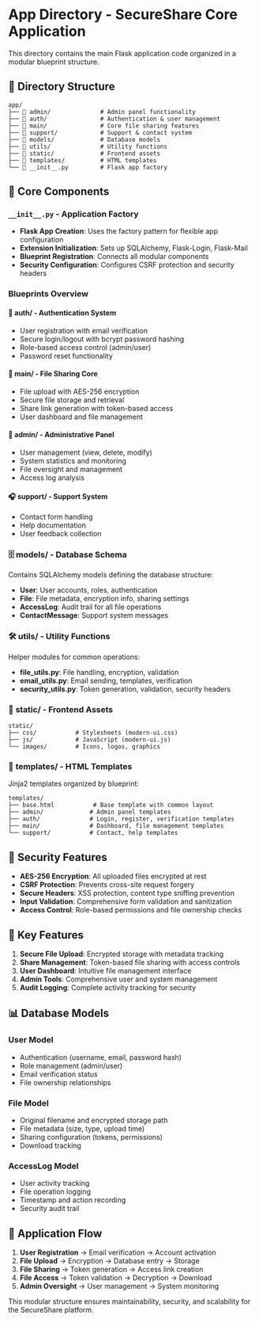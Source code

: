 # App Directory - SecureShare Core Application

This directory contains the main Flask application code organized in a modular blueprint structure.

## 📁 Directory Structure

```
app/
├── 📂 admin/              # Admin panel functionality
├── 📂 auth/               # Authentication & user management
├── 📂 main/               # Core file sharing features
├── 📂 support/            # Support & contact system
├── 📂 models/             # Database models
├── 📂 utils/              # Utility functions
├── 📂 static/             # Frontend assets
├── 📂 templates/          # HTML templates
└── 📄 __init__.py         # Flask app factory
```

## 🔧 Core Components

### `__init__.py` - Application Factory
- **Flask App Creation**: Uses the factory pattern for flexible app configuration
- **Extension Initialization**: Sets up SQLAlchemy, Flask-Login, Flask-Mail
- **Blueprint Registration**: Connects all modular components
- **Security Configuration**: Configures CSRF protection and security headers

### Blueprints Overview

#### 🔐 **auth/** - Authentication System
- User registration with email verification
- Secure login/logout with bcrypt password hashing
- Role-based access control (admin/user)
- Password reset functionality

#### 📁 **main/** - File Sharing Core
- File upload with AES-256 encryption
- Secure file storage and retrieval
- Share link generation with token-based access
- User dashboard and file management

#### 👥 **admin/** - Administrative Panel
- User management (view, delete, modify)
- System statistics and monitoring
- File oversight and management
- Access log analysis

#### 🎧 **support/** - Support System
- Contact form handling
- Help documentation
- User feedback collection

### 🗄️ **models/** - Database Schema
Contains SQLAlchemy models defining the database structure:
- **User**: User accounts, roles, authentication
- **File**: File metadata, encryption info, sharing settings
- **AccessLog**: Audit trail for all file operations
- **ContactMessage**: Support system messages

### 🛠️ **utils/** - Utility Functions
Helper modules for common operations:
- **file_utils.py**: File handling, encryption, validation
- **email_utils.py**: Email sending, templates, verification
- **security_utils.py**: Token generation, validation, security headers

### 🎨 **static/** - Frontend Assets
```
static/
├── css/           # Stylesheets (modern-ui.css)
├── js/            # JavaScript (modern-ui.js)
└── images/        # Icons, logos, graphics
```

### 📄 **templates/** - HTML Templates
Jinja2 templates organized by blueprint:
```
templates/
├── base.html           # Base template with common layout
├── admin/             # Admin panel templates
├── auth/              # Login, register, verification templates  
├── main/              # Dashboard, file management templates
└── support/           # Contact, help templates
```

## 🔐 Security Features

- **AES-256 Encryption**: All uploaded files encrypted at rest
- **CSRF Protection**: Prevents cross-site request forgery
- **Secure Headers**: XSS protection, content type sniffing prevention
- **Input Validation**: Comprehensive form validation and sanitization
- **Access Control**: Role-based permissions and file ownership checks

## 🚀 Key Features

1. **Secure File Upload**: Encrypted storage with metadata tracking
2. **Share Management**: Token-based file sharing with access controls
3. **User Dashboard**: Intuitive file management interface
4. **Admin Tools**: Comprehensive user and system management
5. **Audit Logging**: Complete activity tracking for security

## 📊 Database Models

### User Model
- Authentication (username, email, password hash)
- Role management (admin/user)
- Email verification status
- File ownership relationships

### File Model
- Original filename and encrypted storage path
- File metadata (size, type, upload time)
- Sharing configuration (tokens, permissions)
- Download tracking

### AccessLog Model
- User activity tracking
- File operation logging
- Timestamp and action recording
- Security audit trail

## 🔄 Application Flow

1. **User Registration** → Email verification → Account activation
2. **File Upload** → Encryption → Database entry → Storage
3. **File Sharing** → Token generation → Access link creation
4. **File Access** → Token validation → Decryption → Download
5. **Admin Oversight** → User management → System monitoring

This modular structure ensures maintainability, security, and scalability for the SecureShare platform.
